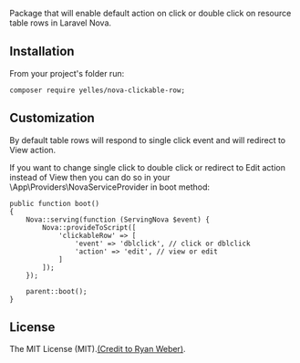 Package that will enable default action on click or double click on resource table rows in Laravel Nova.

## Installation

From your project's folder run:
```
composer require yelles/nova-clickable-row;
```
## Customization

By default table rows will respond to single click event and will redirect to View action.

If you want to change single click to double click or redirect to Edit action instead of View then you can do so in your \App\Providers\NovaServiceProvider in boot method:
```
public function boot()
{
    Nova::serving(function (ServingNova $event) {
        Nova::provideToScript([
            'clickableRow' => [
                'event' => 'dblclick', // click or dblclick
                'action' => 'edit', // view or edit
            ]
        ]);
    });

    parent::boot();
}
```
## License

The MIT License (MIT).[(Credit to Ryan Weber)](https://github.com/ryanw3b3r).
